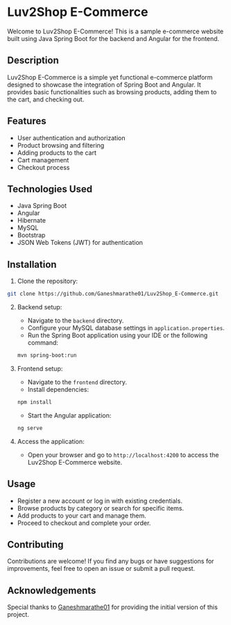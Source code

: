 # Luv2Shop E-Commerce

Welcome to Luv2Shop E-Commerce! This is a sample e-commerce website built using Java Spring Boot for the backend and Angular for the frontend.

## Description

Luv2Shop E-Commerce is a simple yet functional e-commerce platform designed to showcase the integration of Spring Boot and Angular. It provides basic functionalities such as browsing products, adding them to the cart, and checking out.

## Features

- User authentication and authorization
- Product browsing and filtering
- Adding products to the cart
- Cart management
- Checkout process

## Technologies Used

- Java Spring Boot
- Angular
- Hibernate
- MySQL
- Bootstrap
- JSON Web Tokens (JWT) for authentication

## Installation

1. Clone the repository:

```bash
git clone https://github.com/Ganeshmarathe01/Luv2Shop_E-Commerce.git
```

2. Backend setup:
   - Navigate to the `backend` directory.
   - Configure your MySQL database settings in `application.properties`.
   - Run the Spring Boot application using your IDE or the following command:
   
   ```bash
   mvn spring-boot:run
   ```

3. Frontend setup:
   - Navigate to the `frontend` directory.
   - Install dependencies:
   
   ```bash
   npm install
   ```
   
   - Start the Angular application:
   
   ```bash
   ng serve
   ```

4. Access the application:
   - Open your browser and go to `http://localhost:4200` to access the Luv2Shop E-Commerce website.

## Usage

- Register a new account or log in with existing credentials.
- Browse products by category or search for specific items.
- Add products to your cart and manage them.
- Proceed to checkout and complete your order.

## Contributing

Contributions are welcome! If you find any bugs or have suggestions for improvements, feel free to open an issue or submit a pull request.

## Acknowledgements

Special thanks to [Ganeshmarathe01](https://github.com/Ganeshmarathe01) for providing the initial version of this project.
